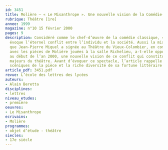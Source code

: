 ```yaml
---
id: 3451
title: Molière – « Le Misanthrope ». Une nouvelle vision de la Comédie-Française
rubrique: Théâtre [1re]
annee: 1999
magazine: n°10 15 février 2000
pages: 9
description: Considéré comme le chef-d’œuvre de la comédie classique, « Le Misanthrope »
  évoque l’éternel conflit entre l’individu et la société. Aussi la mise en scène
  que Jean-Pierre Miquel a signée au Théâtre du Vieux-Colombier, en complémentarité
  avec les pièces de Molière jouées à la salle Richelieu, a-t-elle opportunément donné,
  au début de l’an 2000, une nouvelle vision de ce conflit qui constitue un des sujets
  majeurs du théâtre. Avant d’évoquer ce spectacle, l’article rappelle les vertus
  scéniques de la pièce et la riche diversité de sa fortune littéraire et théâtrale.
article_pdf: 3451.pdf
revue: L’école des lettres des lycées
auteurs:
- Alain Beretta
disciplines:
- lettres
niveau_etudes:
- première
oeuvres:
- Le Misanthrope
ecrivains:
- Molière
programmes:
- objet d’étude - théâtre
siecles:
- 17e siècle
---
```

